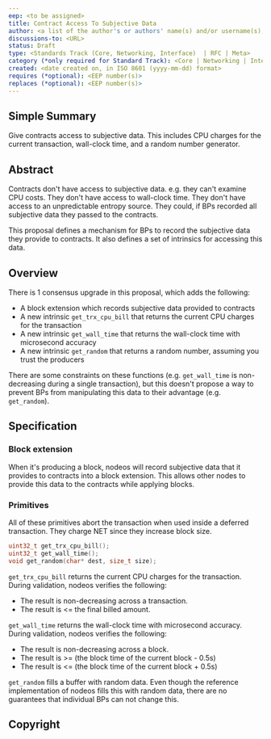 ```yaml
---
eep: <to be assigned>
title: Contract Access To Subjective Data
author: <a list of the author's or authors' name(s) and/or username(s), or name(s) and email(s), e.g. (use with the parentheses or triangular brackets): FirstName LastName (@GitHubUsername), FirstName LastName <foo@bar.com>, FirstName (@GitHubUsername) and GitHubUsername (@GitHubUsername)>
discussions-to: <URL>
status: Draft
type: <Standards Track (Core, Networking, Interface)  | RFC | Meta>
category (*only required for Standard Track): <Core | Networking | Interface>
created: <date created on, in ISO 8601 (yyyy-mm-dd) format>
requires (*optional): <EEP number(s)>
replaces (*optional): <EEP number(s)>
---
```


<!--You can leave these HTML comments in your merged EEP and delete the visible duplicate text guides, they will not appear and may be helpful to refer to if you edit it again. This is the suggested template for new EEPs. Note that an EEP number will be assigned by an editor. When opening a pull request to submit your EEP, please use an abbreviated title in the filename, `eep-draft_title_abbrev.md`. The title should be 44 characters or less.-->

## Simple Summary
<!--"If you can't explain it simply, you don't understand it well enough." Provide a simplified and layman-accessible explanation of the EEP.-->

Give contracts access to subjective data. This includes CPU charges for the current
transaction, wall-clock time, and a random number generator.

## Abstract
<!--A short (~200 word) description of the technical issue being addressed.-->

Contracts don't have access to subjective data. e.g. they can't examine CPU costs. They
don't have access to wall-clock time. They don't have access to an unpredictable entropy
source. They could, if BPs recorded all subjective data they passed to the contracts.

This proposal defines a mechanism for BPs to record the subjective data they provide to
contracts. It also defines a set of intrinsics for accessing this data.

## Overview

There is 1 consensus upgrade in this proposal, which adds the following:
* A block extension which records subjective data provided to contracts
* A new intrinsic `get_trx_cpu_bill` that returns the current CPU charges for the transaction
* A new intrinsic `get_wall_time` that returns the wall-clock time with microsecond accuracy
* A new intrinsic `get_random` that returns a random number, assuming you trust the producers

There are some constraints on these functions (e.g. `get_wall_time` is non-decreasing during a single
transaction), but this doesn't propose a way to prevent BPs from manipulating this data to their advantage
(e.g. `get_random`).

## Specification
<!--The technical specification should describe the syntax and semantics of any new feature. The specification should be detailed enough to allow competing, interoperable implementations for any of the current EOSIO platforms.-->

### Block extension

When it's producing a block, nodeos will record subjective data that it provides to contracts into
a block extension. This allows other nodes to provide this data to the contracts while applying
blocks.

### Primitives

All of these primitives abort the transaction when used inside a deferred transaction. They charge NET
since they increase block size.

```c++
uint32_t get_trx_cpu_bill();
uint32_t get_wall_time();
void get_random(char* dest, size_t size);
```
`get_trx_cpu_bill` returns the current CPU charges for the transaction. During validation, nodeos
verifies the following:
* The result is non-decreasing across a transaction.
* The result is <= the final billed amount.

`get_wall_time` returns the wall-clock time with microsecond accuracy. During validation, nodeos
verifies the following:
* The result is non-decreasing across a block.
* The result is >= (the block time of the current block - 0.5s)
* The result is <= (the block time of the current block + 0.5s)

`get_random` fills a buffer with random data. Even though the reference implementation of nodeos
fills this with random data, there are no guarantees that individual BPs can not change this.

## Copyright
